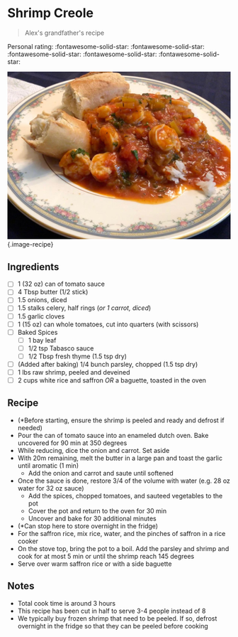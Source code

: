 # Shrimp Creole

> Alex's grandfather's recipe

<!-- {cts} rating=5; (User can specify rating on scale of 1-5) -->

Personal rating: :fontawesome-solid-star: :fontawesome-solid-star: :fontawesome-solid-star: :fontawesome-solid-star: :fontawesome-solid-star:

<!-- {cte} -->

<!-- {cts} name_image=shrimp_creole.jpeg; (User can specify image name) -->

![shrimp_creole.jpeg](./shrimp_creole.jpeg){.image-recipe}

<!-- {cte} -->

## Ingredients

- [ ] 1 (32 oz) can of tomato sauce
- [ ] 4 Tbsp butter (1/2 stick)
- [ ] 1.5 onions, diced
- [ ] 1.5 stalks celery, half rings (*or 1 carrot, diced*)
- [ ] 1.5 garlic cloves
- [ ] 1 (15 oz) can whole tomatoes, cut into quarters (with scissors)
- [ ] Baked Spices
    - [ ] 1 bay leaf
    - [ ] 1/2 tsp Tabasco sauce
    - [ ] 1/2 Tbsp fresh thyme (1.5 tsp dry)
- [ ] (Added after baking) 1/4 bunch parsley, chopped (1.5 tsp dry)
- [ ] 1 lbs raw shrimp, peeled and deveined
- [ ] 2 cups white rice and saffron *OR* a baguette, toasted in the oven

## Recipe

- (\*Before starting, ensure the shrimp is peeled and ready and defrost if needed)
- Pour the can of tomato sauce into an enameled dutch oven. Bake uncovered for 90 min at 350 degrees
- While reducing, dice the onion and carrot. Set aside
- With 20m remaining, melt the butter in a large pan and toast the garlic until aromatic (1 min)
    - Add the onion and carrot and saute until softened
- Once the sauce is done, restore 3/4 of the volume with water (e.g. 28 oz water for 32 oz sauce)
    - Add the spices, chopped tomatoes, and sauteed vegetables to the pot
    - Cover the pot and return to the oven for 30 min
    - Uncover and bake for 30 additional minutes
- (\*Can stop here to store overnight in the fridge)
- For the saffron rice, mix rice, water, and the pinches of saffron in a rice cooker
- On the stove top, bring the pot to a boil. Add the parsley and shrimp and cook for at most 5 min or until the shrimp reach 145 degrees
- Serve over warm saffron rice or with a side baguette

## Notes

- Total cook time is around 3 hours
- This recipe has been cut in half to serve 3-4 people instead of 8
- We typically buy frozen shrimp that need to be peeled. If so, defrost overnight in the fridge so that they can be peeled before cooking
